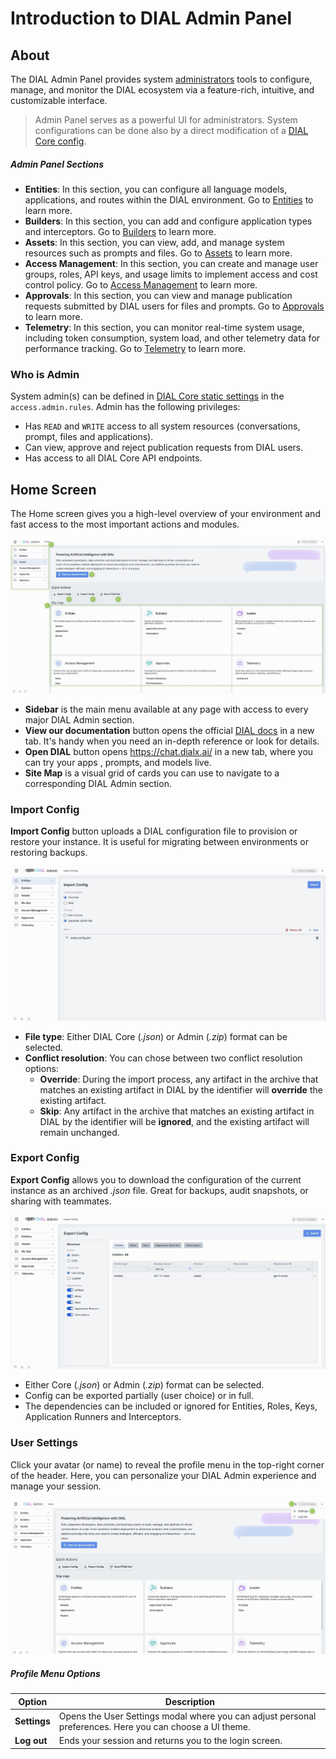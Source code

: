 # Introduction to DIAL Admin Panel

## About

The DIAL Admin Panel provides system [administrators](#who-is-admin) tools to configure, manage, and monitor the DIAL ecosystem via a feature-rich, intuitive, and customizable interface. 

> Admin Panel serves as a powerful UI for administrators. System configurations can be done also by a direct modification of a [DIAL Core config](https://github.com/epam/ai-dial-core).

##### Admin Panel Sections

* **Entities**: In this section, you can configure all language models, applications, and routes within the DIAL environment. Go to [Entities](/docs/platform/11.admin-panel/entities-models.md) to learn more.
* **Builders**: In this section, you can add and configure application types and interceptors. Go to [Builders](/docs/platform/11.admin-panel/builders-application-runners.md) to learn more.
* **Assets**: In this section, you can view, add, and manage system resources such as prompts and files. Go to [Assets](/docs/platform/11.admin-panel/assets-files.md) to learn more.
* **Access Management**: In this section, you can create and manage user groups, roles, API keys, and usage limits to implement access and cost control policy. Go to [Access Management](/docs/platform/11.admin-panel/access-management-roles.md) to learn more.
* **Approvals**: In this section, you can view and manage publication requests submitted by DIAL users for files and prompts. Go to [Approvals](/docs/platform/11.admin-panel/approvals-file-publications.md) to learn more.
* **Telemetry**: In this section, you can monitor real-time system usage, including token consumption, system load, and other telemetry data for performance tracking. Go to [Telemetry](/docs/platform/11.admin-panel/telemetry-dashboard.md) to learn more.

### Who is Admin

System admin(s) can be defined in [DIAL Core static settings](https://github.com/epam/ai-dial-core?tab=readme-ov-file#static-settings) in the `access.admin.rules`. Admin has the following privileges:

* Has `READ` and `WRITE` access to all system resources (conversations, prompt, files and applications).
* Can view, approve and reject publication requests from DIAL users. 
* Has access to all DIAL Core API endpoints.

## Home Screen

The Home screen gives you a high-level overview of your environment and fast access to the most important actions and modules.

![img.png](img/img.png)

* **Sidebar** is the main menu available at any page with access to every major DIAL Admin section.
* **View our documentation** button opens the official [DIAL docs](https://docs.dialx.ai/) in a new tab. It's handy when you need an in-depth reference or look for details.
* **Open DIAL** button opens https://chat.dialx.ai/ in a new tab, where you can try your apps , prompts, and models live.
* **Site Map** is a visual grid of cards you can use to navigate to a corresponding DIAL Admin section.

### Import Config

**Import Config** button uploads a DIAL configuration file to provision or restore your instance. It is useful for migrating between environments or restoring backups.

![](img/img_56.png)

* **File type**: Either DIAL Core (_.json_) or Admin (_.zip_) format can be selected.
* **Conflict resolution**: You can chose between two conflict resolution options:
  * **Override**: During the import process, any artifact in the archive that matches an existing artifact in DIAL by the identifier will **override** the existing artifact.
  * **Skip**: Any artifact in the archive that matches an existing artifact in DIAL by the identifier will be **ignored**, and the existing artifact will remain unchanged.

### Export Config

**Export Config** allows you to download the configuration of the current instance as an archived *.json* file. Great for backups, audit snapshots, or sharing with teammates.

![](img/img_57.png)

* Either Core (_.json_) or Admin (_.zip_) format can be selected.
* Config can be exported partially (user choice) or in full.
* The dependencies can be included or ignored for Entities, Roles, Keys, Application Runners and Interceptors. 


### User Settings

Click your avatar (or name) to reveal the profile menu in the top-right corner of the header. Here, you can personalize your DIAL Admin experience and manage your session.

![](img/img_1.png)

##### Profile Menu Options

| Option       | Description                                                              |
| ------------ | ------------------------------------------------------------------------ |
| **Settings** | Opens the User Settings modal where you can adjust personal preferences. Here you can choose a UI theme.|
| **Log out**  | Ends your session and returns you to the login screen.                   |



